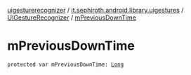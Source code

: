 [uigesturerecognizer](../../index.md) / [it.sephiroth.android.library.uigestures](../index.md) / [UIGestureRecognizer](index.md) / [mPreviousDownTime](./m-previous-down-time.md)

# mPreviousDownTime

`protected var mPreviousDownTime: `[`Long`](https://kotlinlang.org/api/latest/jvm/stdlib/kotlin/-long/index.html)